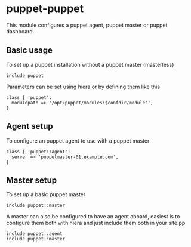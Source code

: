 puppet-puppet
=============

This module configures a puppet agent, puppet master or puppet dashboard.

Basic usage
-------------------------
To set up a puppet installation without a puppet master (masterless) 

    include puppet

Parameters can be set using hiera or by defining them like this

    class { 'puppet':
      modulepath => '/opt/puppet/modules:$confdir/modules',
    }

Agent setup
-------------------------
To configure an puppet agent to use with a puppet master

    class { 'puppet::agent':
      server => 'puppetmaster-01.example.com',
    }

Master setup
-------------------------
To set up a basic puppet master

    include puppet::master

A master can also be configured to have an agent aboard, easiest is to configure them both with hiera and just include them both in your site.pp

    include puppet::agent
    include puppet::master
